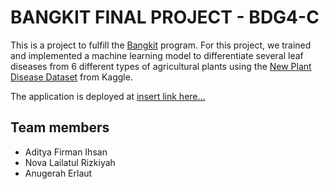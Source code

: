 # BANGKIT FINAL PROJECT - BDG4-C

This is a project to fulfill the [Bangkit](https://events.withgoogle.com/bangkit/) program. For this project, we trained and implemented a machine learning model to differentiate several leaf diseases from 6 different types of agricultural plants using the [New Plant Disease Dataset](https://www.kaggle.com/vipoooool/new-plant-diseases-dataset) from Kaggle.

The application is deployed at [insert link here...]()

## Team members

- Aditya Firman Ihsan
- Nova Lailatul Rizkiyah
- Anugerah Erlaut